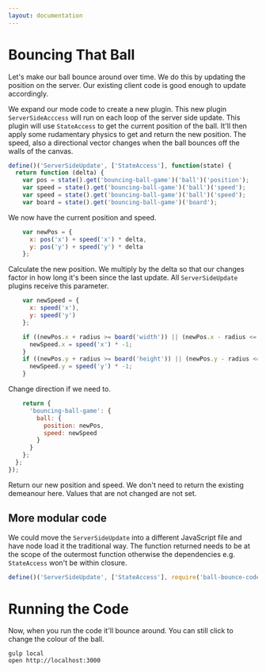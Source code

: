 ```yaml
---
layout: documentation
---
```


# Bouncing That Ball

Let's make our ball bounce around over time. We do this by updating the position on the server. Our existing client code is good enough to update accordingly.

We expand our mode code to create a new plugin. This new plugin `ServerSideAcccess` will run on each loop of the server side update. This plugin will use `StateAccess` to get the current position of the ball. It'll then apply some rudamentary physics to get and return the new position. The speed, also a directional vector changes when the ball bounces off the walls of the canvas.

~~~javascript
define()('ServerSideUpdate', ['StateAccess'], function(state) {
  return function (delta) {
    var pos = state().get('bouncing-ball-game')('ball')('position');
    var speed = state().get('bouncing-ball-game')('ball')('speed');
    var speed = state().get('bouncing-ball-game')('ball')('speed');
    var board = state().get('bouncing-ball-game')('board');
~~~

We now have the current position and speed.

~~~javascript
    var newPos = {
      x: pos('x') + speed('x') * delta,
      y: pos('y') + speed('y') * delta
    };
~~~

Calculate the new position. We multiply by the delta so that our changes factor in how long it's been since the last update. All `ServerSideUpdate` plugins receive this parameter.

~~~javascript
    var newSpeed = {
      x: speed('x'),
      y: speed('y')
    };

    if ((newPos.x + radius >= board('width')) || (newPos.x - radius <= 0)) {
      newSpeed.x = speed('x') * -1;
    }
    if ((newPos.y + radius >= board('height')) || (newPos.y - radius <= 0)) {
      newSpeed.y = speed('y') * -1;
    }
~~~

Change direction if we need to.

~~~javascript
    return {
      'bouncing-ball-game': {
        ball: {
          position: newPos,
          speed: newSpeed
        }
      }
    };
  };
});
~~~

Return our new position and speed. We don't need to return the existing demeanour here. Values that are not changed are not set.

## More modular code

We could move the `ServerSideUpdate` into a different JavaScript file and have node load it the traditional way. The function returned needs to be at the scope of the outermost function otherwise the dependencies e.g. `StateAccess` won't be within closure.

~~~javascript
define()('ServerSideUpdate', ['StateAccess'], require('ball-bounce-code'));
~~~

# Running the Code
Now, when you run the code it'll bounce around. You can still click to change the colour of the ball.

~~~shell
gulp local
open http://localhost:3000
~~~